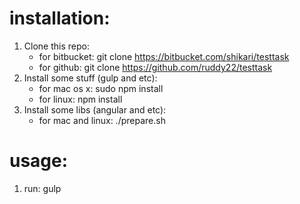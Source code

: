 installation:
=============
1. Clone this repo:
    - for bitbucket:
    git clone https://bitbucket.com/shikari/testtask
    - for github:
    git clone https://github.com/ruddy22/testtask
1. Install some stuff (gulp and etc):
    - for mac os x:
    sudo npm install
    - for linux:
    npm install
1. Install some libs (angular and etc):
    - for mac and linux:
    ./prepare.sh

usage:
======
1. run:
    gulp
